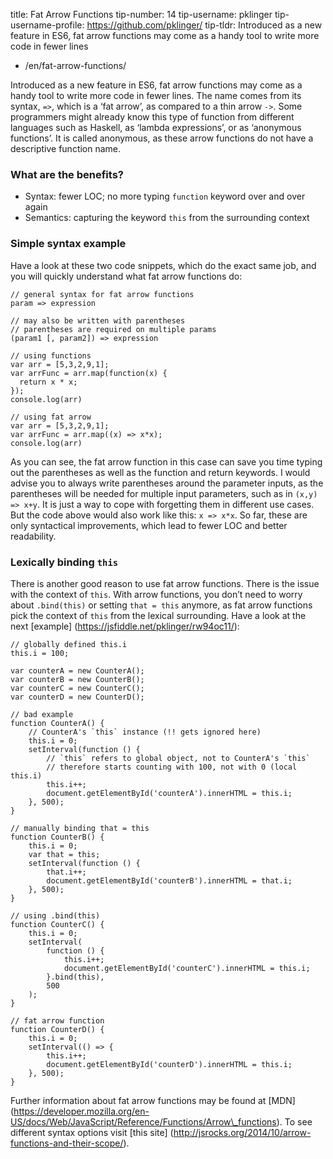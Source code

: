 title: Fat Arrow Functions tip-number: 14 tip-username: pklinger tip-username-profile: https://github.com/pklinger/ tip-tldr: Introduced as a new feature in ES6, fat arrow functions may come as a handy tool to write more code in fewer lines

-   /en/fat-arrow-functions/

Introduced as a new feature in ES6, fat arrow functions may come as a handy tool to write more code in fewer lines. The name comes from its syntax, `=>`, which is a ‘fat arrow’, as compared to a thin arrow `->`. Some programmers might already know this type of function from different languages such as Haskell, as ‘lambda expressions’, or as ‘anonymous functions’. It is called anonymous, as these arrow functions do not have a descriptive function name.

### What are the benefits?

-   Syntax: fewer LOC; no more typing `function` keyword over and over again
-   Semantics: capturing the keyword `this` from the surrounding context

### Simple syntax example

Have a look at these two code snippets, which do the exact same job, and you will quickly understand what fat arrow functions do:

    // general syntax for fat arrow functions
    param => expression

    // may also be written with parentheses
    // parentheses are required on multiple params
    (param1 [, param2]) => expression

    // using functions
    var arr = [5,3,2,9,1];
    var arrFunc = arr.map(function(x) {
      return x * x;
    });
    console.log(arr)

    // using fat arrow
    var arr = [5,3,2,9,1];
    var arrFunc = arr.map((x) => x*x);
    console.log(arr)

As you can see, the fat arrow function in this case can save you time typing out the parentheses as well as the function and return keywords. I would advise you to always write parentheses around the parameter inputs, as the parentheses will be needed for multiple input parameters, such as in `(x,y) => x+y`. It is just a way to cope with forgetting them in different use cases. But the code above would also work like this: `x => x*x`. So far, these are only syntactical improvements, which lead to fewer LOC and better readability.

### Lexically binding `this`

There is another good reason to use fat arrow functions. There is the issue with the context of `this`. With arrow functions, you don’t need to worry about `.bind(this)` or setting `that = this` anymore, as fat arrow functions pick the context of `this` from the lexical surrounding. Have a look at the next \[example\] (https://jsfiddle.net/pklinger/rw94oc11/):

    // globally defined this.i
    this.i = 100;

    var counterA = new CounterA();
    var counterB = new CounterB();
    var counterC = new CounterC();
    var counterD = new CounterD();

    // bad example
    function CounterA() {
        // CounterA's `this` instance (!! gets ignored here)
        this.i = 0;
        setInterval(function () {
            // `this` refers to global object, not to CounterA's `this`
            // therefore starts counting with 100, not with 0 (local this.i)
            this.i++;
            document.getElementById('counterA').innerHTML = this.i;
        }, 500);
    }

    // manually binding that = this
    function CounterB() {
        this.i = 0;
        var that = this;
        setInterval(function () {
            that.i++;
            document.getElementById('counterB').innerHTML = that.i;
        }, 500);
    }

    // using .bind(this)
    function CounterC() {
        this.i = 0;
        setInterval(
            function () {
                this.i++;
                document.getElementById('counterC').innerHTML = this.i;
            }.bind(this),
            500
        );
    }

    // fat arrow function
    function CounterD() {
        this.i = 0;
        setInterval(() => {
            this.i++;
            document.getElementById('counterD').innerHTML = this.i;
        }, 500);
    }

Further information about fat arrow functions may be found at \[MDN\] (https://developer.mozilla.org/en-US/docs/Web/JavaScript/Reference/Functions/Arrow\_functions). To see different syntax options visit \[this site\] (http://jsrocks.org/2014/10/arrow-functions-and-their-scope/).
